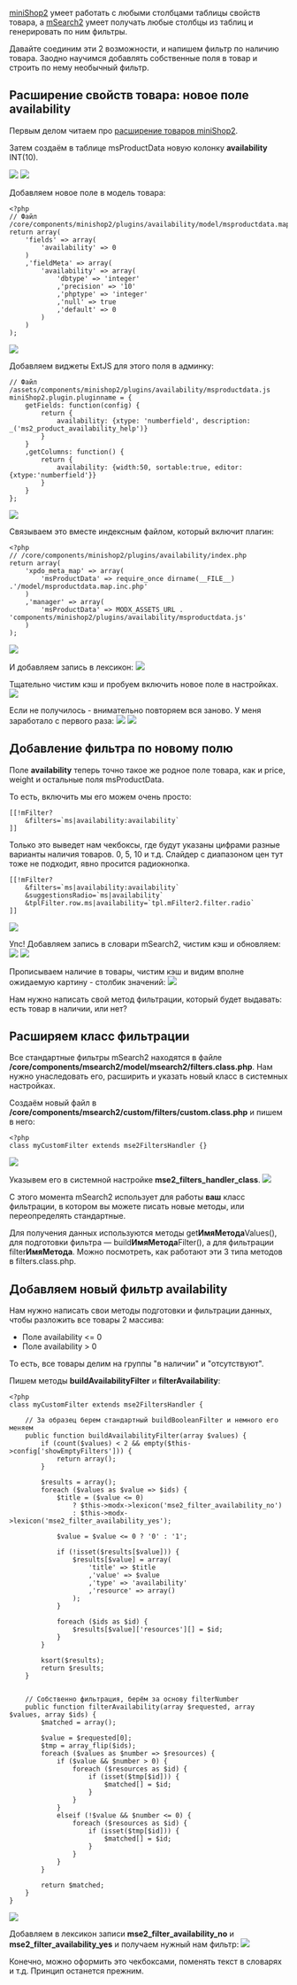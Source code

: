 [miniShop2][1] умеет работать с любыми столбцами таблицы свойств товара, а [mSearch2][2] умеет получать любые столбцы из таблиц и генерировать по ним фильтры.

Давайте соединим эти 2 возможности, и напишем фильтр по наличию товара. Заодно научимся добавлять собственные поля в товар и строить по нему необычный фильтр.

## Расширение свойств товара: новое поле availability
Первым делом читаем про [расширение товаров miniShop2][3].

Затем создаём в таблице msProductData новую колонку **availability** INT(10).

[![](https://file.modx.pro/files/5/0/b/50b2b7853493cc3e400ffc7719ce7a72s.jpg)](https://file.modx.pro/files/5/0/b/50b2b7853493cc3e400ffc7719ce7a72.png)
[![](https://file.modx.pro/files/6/2/6/6262c3163e205ef7f7bccce915014492s.jpg)](https://file.modx.pro/files/6/2/6/6262c3163e205ef7f7bccce915014492.png)

Добавляем новое поле в модель товара:
```
<?php
// Файл /core/components/minishop2/plugins/availability/model/msproductdata.map.inc.php
return array(
	'fields' => array(
		'availability' => 0
	)
	,'fieldMeta' => array(
		'availability' => array(
			'dbtype' => 'integer'
			,'precision' => '10'
			,'phptype' => 'integer'
			,'null' => true
			,'default' => 0
		)
	)
);
```
[![](https://file.modx.pro/files/8/0/0/800be6cb587629b2480883f9e0c69ce4s.jpg)](https://file.modx.pro/files/8/0/0/800be6cb587629b2480883f9e0c69ce4.png)

Добавляем виджеты ExtJS для этого поля в админку:
```
// Файл /assets/components/minishop2/plugins/availability/msproductdata.js
miniShop2.plugin.pluginname = {
	getFields: function(config) {
		return {
			availability: {xtype: 'numberfield', description: _('ms2_product_availability_help')}
		}
	}
	,getColumns: function() {
		return {
			availability: {width:50, sortable:true, editor: {xtype:'numberfield'}}
		}
	}
};
```
[![](https://file.modx.pro/files/9/0/a/90a03e1b6ab23fc57913f821e54bdecfs.jpg)](https://file.modx.pro/files/9/0/a/90a03e1b6ab23fc57913f821e54bdecf.png)

Связываем это вместе индексным файлом, который включит плагин:
```
<?php
// /core/components/minishop2/plugins/availability/index.php
return array(
	'xpdo_meta_map' => array(
		'msProductData' => require_once dirname(__FILE__) .'/model/msproductdata.map.inc.php'
	)
	,'manager' => array(
		'msProductData' => MODX_ASSETS_URL . 'components/minishop2/plugins/availability/msproductdata.js'
	)
);
```
[![](https://file.modx.pro/files/d/e/0/de08c7b92662cf8f349a8761bb19e009s.jpg)](https://file.modx.pro/files/d/e/0/de08c7b92662cf8f349a8761bb19e009.png)

И добавляем запись в лексикон:
[![](https://file.modx.pro/files/d/b/c/dbc0d8f29d135e559ad052c244f335f0s.jpg)](https://file.modx.pro/files/d/b/c/dbc0d8f29d135e559ad052c244f335f0.png)

Тщательно чистим кэш и пробуем включить новое поле в настройках.
[![](https://file.modx.pro/files/1/2/4/124a4466e092bd4340662c7783bc2be5s.jpg)](https://file.modx.pro/files/1/2/4/124a4466e092bd4340662c7783bc2be5.png)

Если не получилось - внимательно повторяем вся заново. У меня заработало с первого раза:
[![](https://file.modx.pro/files/a/9/7/a97179f499ce5eb0329c56860c005bb2s.jpg)](https://file.modx.pro/files/a/9/7/a97179f499ce5eb0329c56860c005bb2.png)
[![](https://file.modx.pro/files/a/8/a/a8ad101ebe4d170ca92c7bfd1f563674s.jpg)](https://file.modx.pro/files/a/8/a/a8ad101ebe4d170ca92c7bfd1f563674.png)

## Добавление фильтра по новому полю
Поле **availability** теперь точно такое же родное поле товара, как и price, weight и остальные поля msProductData.

То есть, включить мы его можем очень просто:
```
[[!mFilter?
	&filters=`ms|availability:availability`
]]
```

Только это выведет нам чекбоксы, где будут указаны цифрами разные варианты наличия товаров. 0, 5, 10 и т.д.
Слайдер с диапазоном цен тут тоже не подходит, явно просится радиокнопка.

```
[[!mFilter?
	&filters=`ms|availability:availability`
	&suggestionsRadio=`ms|availability`
	&tplFilter.row.ms|availability=`tpl.mFilter2.filter.radio`
]]
```
[![](https://file.modx.pro/files/0/5/d/05dc53a3bc715b00efa89be498b8b0f3s.jpg)](https://file.modx.pro/files/0/5/d/05dc53a3bc715b00efa89be498b8b0f3.png)

Упс! Добавляем запись в словари mSearch2, чистим кэш и обновляем:
[![](https://file.modx.pro/files/7/2/4/72429ab995d21fd5447f74e21ee1d7c3s.jpg)](https://file.modx.pro/files/7/2/4/72429ab995d21fd5447f74e21ee1d7c3.png)
[![](https://file.modx.pro/files/e/1/1/e11843246e354e562123930f42f25739s.jpg)](https://file.modx.pro/files/e/1/1/e11843246e354e562123930f42f25739.png)


Прописываем наличие в товары, чистим кэш и видим вполне ожидаемую картину - столбик значений:
[![](https://file.modx.pro/files/3/7/6/376b75e579f656a1a2bef073f466cbe0s.jpg)](https://file.modx.pro/files/3/7/6/376b75e579f656a1a2bef073f466cbe0.png)

Нам нужно написать свой метод фильтрации, который будет выдавать: есть товар в наличии, или нет?

## Расширяем класс фильтрации
Все стандартные фильтры mSearch2 находятся в файле **/core/components/msearch2/model/msearch2/filters.class.php**.
Нам нужно унаследовать его, расширить и указать новый класс в системных настройках.

Создаём новый файл в **/core/components/msearch2/custom/filters/custom.class.php** и пишем в него:
```
<?php
class myCustomFilter extends mse2FiltersHandler {}
```
[![](https://file.modx.pro/files/c/e/1/ce1b59d8e489e9ec87fa2f4b5b937d3fs.jpg)](https://file.modx.pro/files/c/e/1/ce1b59d8e489e9ec87fa2f4b5b937d3f.png)

Указывем его в системной настройке **mse2_filters_handler_class**.
[![](https://file.modx.pro/files/4/1/e/41ef22830e9c9d4a916ba02c79acfafds.jpg)](https://file.modx.pro/files/4/1/e/41ef22830e9c9d4a916ba02c79acfafd.png)

С этого момента mSearch2 использует для работы **ваш** класс фильтрации, в котором вы можете писать новые методы, или переопределять стандартные.

Для получения данных используются методы get**ИмяМетода**Values(), для подготовки фильтра — build**ИмяМетода**Filter(), а для фильтрации filter**ИмяМетода**. Можно посмотреть, как работают эти 3 типа методов в filters.class.php.

## Добавляем новый фильтр availability
Нам нужно написать свои методы подготовки и фильтрации данных, чтобы разложить все товары 2 массива:
<ul>
	<li>Поле availability <= 0</li>
	<li>Поле availability > 0</li>
</ul>
То есть, все товары делим на группы "в наличии" и "отсутствуют".

Пишем методы **buildAvailabilityFilter** и **filterAvailability**:
```
<?php
class myCustomFilter extends mse2FiltersHandler {

	// За образец берем стандартный buildBooleanFilter и немного его меняем
	public function buildAvailabilityFilter(array $values) {
		if (count($values) < 2 && empty($this->config['showEmptyFilters'])) {
			return array();
		}

		$results = array();
		foreach ($values as $value => $ids) {
			$title = ($value <= 0)
				? $this->modx->lexicon('mse2_filter_availability_no')
				: $this->modx->lexicon('mse2_filter_availability_yes');

			$value = $value <= 0 ? '0' : '1';

			if (!isset($results[$value])) {
				$results[$value] = array(
					'title' => $title
					,'value' => $value
					,'type' => 'availability'
					,'resource' => array()
				);
			}

			foreach ($ids as $id) {
				$results[$value]['resources'][] = $id;
			}
		}

		ksort($results);
		return $results;
	}


	// Собственно фильтрация, берём за основу filterNumber
	public function filterAvailability(array $requested, array $values, array $ids) {
		$matched = array();

		$value = $requested[0];
		$tmp = array_flip($ids);
		foreach ($values as $number => $resources) {
			if ($value && $number > 0) {
				foreach ($resources as $id) {
					if (isset($tmp[$id])) {
						$matched[] = $id;
					}
				}
			}
			elseif (!$value && $number <= 0) {
				foreach ($resources as $id) {
					if (isset($tmp[$id])) {
						$matched[] = $id;
					}
				}
			}
		}

		return $matched;
	}
}
```

[![](https://file.modx.pro/files/3/c/5/3c5f44865b879243f4f9ca2d7be16bd2s.jpg)](https://file.modx.pro/files/3/c/5/3c5f44865b879243f4f9ca2d7be16bd2.png)

Добавляем в лексикон записи **mse2_filter_availability_no** и **mse2_filter_availability_yes** и получаем нужный нам фильтр:
[![](https://file.modx.pro/files/4/e/b/4eb544d494a4a7e9b47fde7e938b6dd7s.jpg)](https://file.modx.pro/files/4/e/b/4eb544d494a4a7e9b47fde7e938b6dd7.png)

Конечно, можно оформить это чекбоксами, поменять текст в словарях и т.д. Принцип останется прежним.

[1]: /ru/01_Компоненты/02_miniShop2/
[2]: /ru/01_Компоненты/03_mSearch2/
[3]: http://bezumkin.ru/modx/minishop2/classes/910/
